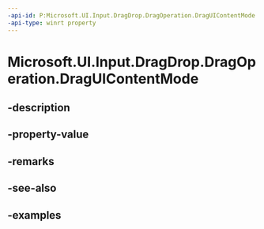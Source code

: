 ```yaml
---
-api-id: P:Microsoft.UI.Input.DragDrop.DragOperation.DragUIContentMode
-api-type: winrt property
---
```


# Microsoft.UI.Input.DragDrop.DragOperation.DragUIContentMode

<!--
public Microsoft.UI.Input.DragDrop.DragUIContentMode DragUIContentMode { get; set; }
-->


## -description

## -property-value

## -remarks

## -see-also

## -examples


